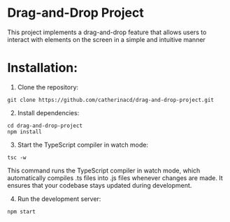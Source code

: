 # Drag-and-Drop Project
This project implements a drag-and-drop feature that allows users to interact with elements on the screen in a simple and intuitive manner

# Installation:
1. Clone the repository:
```
git clone https://github.com/catherinacd/drag-and-drop-project.git
```
2. Install dependencies:
```
cd drag-and-drop-project
npm install
```
3. Start the TypeScript compiler in watch mode:
```
tsc -w 
```
This command runs the TypeScript compiler in watch mode, which automatically compiles .ts files into .js files whenever changes are made. It ensures that your codebase stays updated during development.

4. Run the development server:
```
npm start
```
